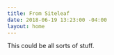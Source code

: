 ```yaml
---
title: From Siteleaf
date: 2018-06-19 13:23:00 -04:00
layout: home
---
```


This could be all sorts of stuff.